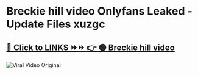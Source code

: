 
 # Breckie hill video Onlyfans Leaked - Update Files xuzgc

## <h2><a href="https://clipsfans.com/Breckie_hill_video&ref=git">🔗 Click to LINKS ⏩⏩ 👉 🟢 Breckie hill video </a></h2>

<a href="https://clipsfans.com/Breckie_hill_video&ref=git" rel="nofollow" data-target="animated-image.originalLink"><img src="https://i.ibb.co.com/xMMVF88/686577567.gif" alt="Viral Video Original" style="max-width: 100%; display: inline-block;" data-target="animated-image.originalImage"></a>

